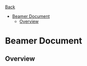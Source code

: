 [Back](/docs/advanced-export.md)


<!-- toc orderedList:0 -->

- [Beamer Document](#beamer-document)
	- [Overview](#overview)

<!-- tocstop -->


# Beamer Document
## Overview 
